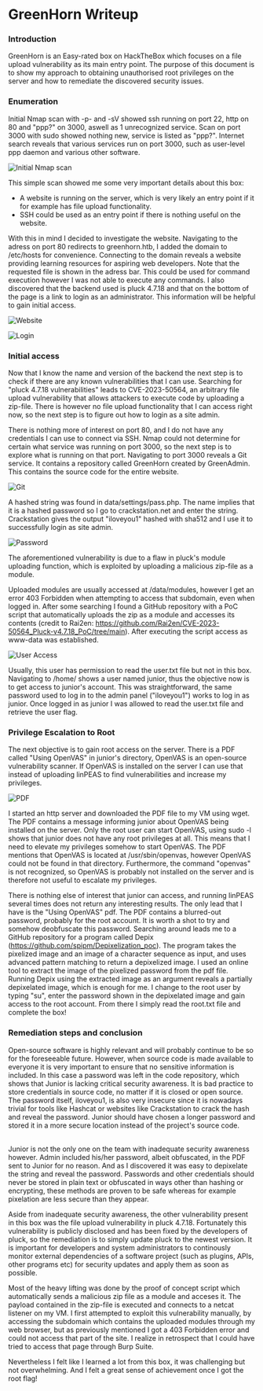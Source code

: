 <h1> GreenHorn Writeup </h1>

<h3> Introduction </h3>
GreenHorn is an Easy-rated box on HackTheBox which focuses on a file upload vulnerability as its main entry point. The purpose of this document is to show my approach to obtaining unauthorised root privileges on the server and how to remediate the discovered security issues.

<h3> Enumeration </h3>
Initial Nmap scan with -p- and -sV showed ssh running on port 22, http on 80 and "ppp?" on 3000, aswell as 1 unrecognized service. Scan on port 3000 with sudo showed nothing new, service is listed as "ppp?". Internet search reveals that various services run on port 3000, such as user-level ppp daemon and various other software. 

![Initial Nmap scan](Images/initialScan.png)

This simple scan showed me some very important details about this box:
- A website is running on the server, which is very likely an entry point if it for example has file upload functionality.
- SSH could be used as an entry point if there is nothing useful on the website.

With this in mind I decided to investigate the website. Navigating to the adress on port 80 redirects to greenhorn.htb, I added the domain to /etc/hosts for convenience. Connecting to the domain reveals a website providing learning resources for aspiring web developers. Note that the requested file is shown in the adress bar. This could be used for command execution however I was not able to execute any commands. I also discovered that the backend used is pluck 4.7.18 and that on the bottom of the page is a link to login as an administrator. This information will be helpful to gain initial access.

![Website](Images/http.png)

![Login](Images/login.png)

<h3> Initial access </h3>
Now that I know the name and version of the backend the next step is to check if there are any known vulnerabilities that I can use. Searching for "pluck 4.7.18 vulnerabilities" leads to CVE-2023-50564, an arbitrary file upload vulnerability that allows attackers to execute code by uploading a zip-file. There is however no file upload functionality that I can access right now, so the next step is to figure out how to login as a site admin. 

There is nothing more of interest on port 80, and I do not have any credentials I can use to connect via SSH. Nmap could not determine for certain what service was running on port 3000, so the next step is to explore what is running on that port. Navigating to port 3000 reveals a Git service. It contains a repository called GreenHorn created by GreenAdmin.
This contains the source code for the entire website.

![Git](Images/repository.png)

A hashed string was found in data/settings/pass.php. The name implies that it is a hashed password so I go to crackstation.net and enter the string. Crackstation gives the output "iloveyou1" hashed with sha512 and I use it to successfully login as site admin. 

![Password](Images/hashedPass.png)

The aforementioned vulnerability is due to a flaw in pluck's module uploading function, which is exploited by uploading a malicious zip-file as a module.

Uploaded modules are usually accessed at /data/modules, however I get an error 403 Forbidden when attempting to access that subdomain, even when logged in. After some searching I found a GitHub repository with a PoC script that automatically uploads the zip as a module and accesses its contents (credit to Rai2en: https://github.com/Rai2en/CVE-2023-50564_Pluck-v4.7.18_PoC/tree/main). After executing the script access as www-data was established.

![User Access](Images/userAccess.png)

Usually, this user has permission to read the user.txt file but not in this box. Navigating to /home/ shows a user named junior, thus the objective now is to get access to junior's account.
This was straightforward, the same password used to log in to the admin panel ("iloveyou1") works to log in as junior. Once logged in as junior I was allowed to read the user.txt file and retrieve the user flag.


<h3> Privilege Escalation to Root </h3>

The next objective is to gain root access on the server. 
There is a PDF called "Using OpenVAS" in junior's directory, OpenVAS is an open-source vulnerability scanner. If OpenVAS is installed on the server I can use that instead of uploading linPEAS to find vulnerabilities and increase my privileges.

![PDF](Images/rootPassword.png)

I started an http server and downloaded the PDF file to my VM using wget. The PDF contains a message informing junior about OpenVAS being installed on the server. Only the root user can start OpenVAS, using sudo -l shows that junior does not have any root privileges at all. This means that I need to elevate my privileges somehow to start OpenVAS. The PDF mentions that OpenVAS is located at /usr/sbin/openvas, however OpenVAS could not be found in that directory. Furthermore, the command "openvas" is not recognized, so OpenVAS is probably not installed on the server and is therefore not useful to escalate my privileges.

There is nothing else of interest that junior can access, and running linPEAS several times does not return any interesting results. The only lead that I have is the "Using OpenVAS" pdf.
The PDF contains a blurred-out password, probably for the root account. It is worth a shot to try and somehow deobfuscate this password. Searching around leads me to a GitHub repository for a program called Depix (https://github.com/spipm/Depixelization_poc). The program takes the pixelized image and an image of a character sequence as input, and uses advanced pattern matching to return a depixelized image. I used an online tool to extract the image of the pixelized password from the pdf file. Running Depix using the extracted image as an argument reveals a partially depixelated image, which is enough for me. I change to the root user by typing "su", enter the password shown in the depixelated image and gain access to the root account. From there I simply read the root.txt file and complete the box!

<h3> Remediation steps and conclusion </h3>
Open-source software is highly relevant and will probably continue to be so for the foreseeable future. However, when source code is made available to everyone it is very important to ensure that no sensitive information is included. In this case a password was left in the code repository, which shows that Junior is lacking critical security awareness. It is bad practice to store credentials in source code, no matter if it is closed or open source. The password itself, iloveyou1, is also very insecure since it is nowadays trivial for tools like Hashcat or websites like Crackstation to crack the hash and reveal the password. Junior should have chosen a longer password and stored it in a more secure location instead of the project's source code. 
<br> </br>

Junior is not the only one on the team with inadequate security awareness however. Admin included his/her password, albeit obfuscated, in the PDF sent to Junior for no reason. And as I discovered it was easy to depixelate the string and reveal the password. Passwords and other credentials should never be stored in plain text or obfuscated in ways other than hashing or encrypting, these methods are proven to be safe whereas for example pixelation are less secure than they appear.

Aside from inadequate security awareness, the other vulnerability present in this box was the file upload vulnerability in pluck 4.7.18. Fortunately this vulnerability is publicly disclosed and has been fixed by the developers of pluck, so the remediation is to simply update pluck to the newest version. It is important for developers and system administrators to continously monitor external dependencies of a software project (such as plugins, APIs, other programs etc) for security updates and apply them as soon as possible. 

Most of the heavy lifting was done by the proof of concept script which automatically sends a malicious zip file as a module and acceses it. The payload contained in the zip-file is executed and connects to a netcat listener on my VM. I first attempted to exploit this vulnerability manually, by accessing the subdomain which contains the uploaded modules through my web browser, but as previously mentioned I got a 403 Forbidden error and could not access that part of the site.
I realize in retrospect that I could have tried to access that page through Burp Suite.  

Nevertheless I felt like I learned a lot from this box, it was challenging but not overwhelming. And I felt a great sense of achievement once I got the root flag!
